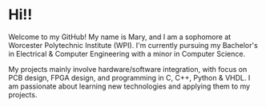 # Hi!!
Welcome to my GitHub! My name is Mary, and I am a sophomore at Worcester Polytechnic Institute (WPI). I'm currently pursuing my Bachelor's in Electrical & Computer Engineering with a minor in Computer Science.

My projects mainly involve hardware/software integration, with focus on PCB design, FPGA design, and programming in C, C++, Python & VHDL. I am passionate about learning new technologies and applying them to my projects.